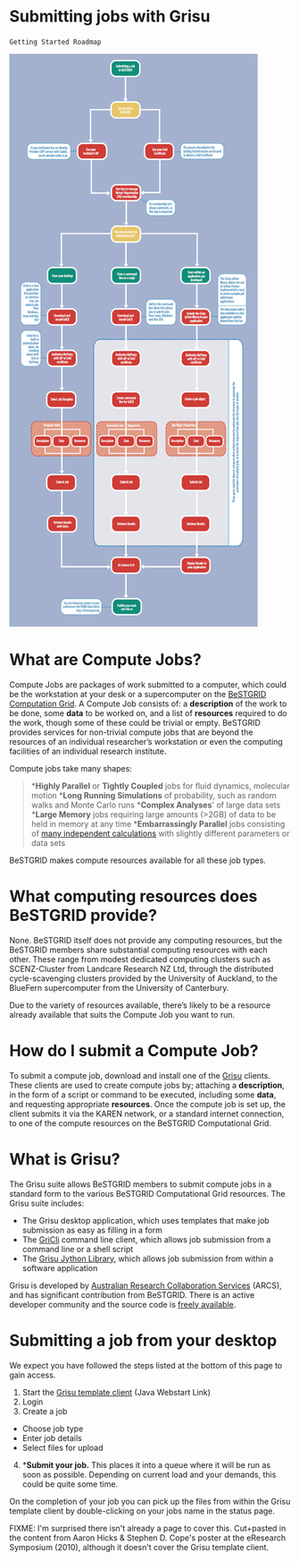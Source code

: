 # Submitting jobs with Grisu

`Getting Started Roadmap`

![Submitting_jobs_with_Grisu_flowchart.png](./attachments/Submitting_jobs_with_Grisu_flowchart.png)
# What are Compute Jobs?

Compute Jobs are packages of work submitted to a computer, which could be the workstation at your desk or a supercomputer on the [BeSTGRID Computation Grid](https://reannz.atlassian.net/wiki/pages/createpage.action?spaceKey=BeSTGRID&title=Category__Computational_Grid&linkCreation=true&fromPageId=3818228931).	A Compute Job consists of: a **description** of the work to be done, some **data** to be worked on, and a list of **resources** required to do the work, though some of these could be trivial or empty. BeSTGRID provides services for non-trivial compute jobs that are beyond the resources of an individual researcher’s workstation or even the computing facilities of an individual research institute.

Compute jobs take many shapes:

>  ***Highly Parallel** or **Tightly Coupled** jobs for fluid dynamics, molecular motion
>  ***Long Running Simulations** of probability, such as random walks and Monte Carlo runs
>  ***Complex Analyses**' of large data sets
>  ***Large Memory** jobs requiring large amounts (>2GB) of data to be held in memory at any time
>  ***Embarrassingly Parallel** jobs consisting of [many independent calculations](http://www.stat.auckland.ac.nz/grad/faq/running-simulations#job-scripts) with slightly different parameters or data sets

BeSTGRID makes compute resources available for all these job types.

# What computing resources does BeSTGRID provide?

None. BeSTGRID itself does not provide any computing resources, but the BeSTGRID members share substantial computing resources with each other. These range from modest dedicated computing clusters such as SCENZ-Cluster from Landcare Research NZ Ltd, through the distributed cycle-scavenging clusters provided by the University of Auckland, to the BlueFern supercomputer from the University of Canterbury.

Due to the variety of resources available, there’s likely to be a resource already available that suits the Compute Job you want to run.

# How do I submit a Compute Job?

To submit a compute job, download and install one of the [Grisu](https://reannz.atlassian.net/wiki/pages/createpage.action?spaceKey=BeSTGRID&title=Grisu&linkCreation=true&fromPageId=3818228931) clients. These clients are used to create compute jobs by; attaching a **description**, in the form of a script or command to be executed, including some **data**, and requesting appropriate **resources**. Once the compute job is set up, the client submits it via the KAREN network, or a standard internet connection, to one of the compute resources on the BeSTGRID Computational Grid.

# What is Grisu?

The Grisu suite allows BeSTGRID members to submit compute jobs in a standard form to the various BeSTGRID Computational Grid resources. The Grisu suite includes:

- The Grisu desktop application, which uses templates that make job submission as easy as filling in a form
- The [GriCli](http://projects.arcs.org.au/trac/grisu/wiki/Gricli) command line client, which allows job submission from a command line or a shell script
- The [Grisu Jython Library](http://projects.arcs.org.au/trac/grisu/wiki/GrisuJython), which allows job submission from within a software application

Grisu is developed by [Australian Research Collaboration Services](http://www.arcs.org.au/) (ARCS), and has significant contribution from BeSTGRID. There is an active developer community and the source code is [freely available](http://projects.arcs.org.au/trac/grisu/).

# Submitting a job from your desktop

We expect you have followed the steps listed at the bottom of this page to gain access.

1. Start the [Grisu template client](http://www.bestgrid.org/grisu) (Java Webstart Link)
2. Login
3. Create a job
	
- Choose job type
- Enter job details
- Select files for upload
4. ***Submit your job.** This places it into a queue where it will be run as soon as possible. Depending on current load and your demands, this could be quite some time.

On the completion of your job you can pick up the files from within the Grisu template client by double-clicking on your jobs name in the status page.

FIXME: I'm surprised there isn't already a page to cover this. Cut+pasted in the content from Aaron Hicks & Stephen D. Cope's poster at the eResearch Symposium (2010), although it doesn't cover the Grisu template client.
